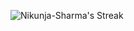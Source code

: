 ![Nikunja-Sharma's Streak](https://github-readme-streak-stats.herokuapp.com/?user=Nikunja-Sharma&theme=vue-dark&hide_border=true)